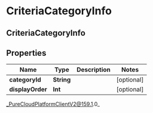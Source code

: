 # CriteriaCategoryInfo

## CriteriaCategoryInfo

## Properties

|Name | Type | Description | Notes|
|------------ | ------------- | ------------- | -------------|
| **categoryId** | **String** |  | [optional] |
| **displayOrder** | **Int** |  | [optional] |



_PureCloudPlatformClientV2@159.1.0_
